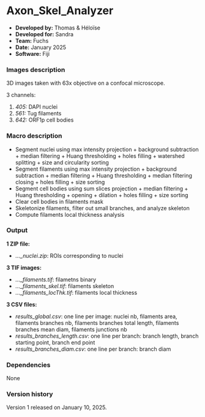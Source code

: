 # Axon_Skel_Analyzer

* **Developed by:** Thomas & Héloïse
* **Developed for:** Sandra
* **Team:** Fuchs
* **Date:** January 2025
* **Software:** Fiji

### Images description

3D images taken with 63x objective on a confocal microscope.

3 channels:
  1. *405:* DAPI nuclei
  2. *561:* Tug filaments
  3. *642:* ORF1p cell bodies

### Macro description

* Segment nuclei using max intensity projection + background subtraction + median filtering + Huang thresholding + holes filling + watershed splitting + size and circularity sorting
* Segment filaments using max intensity projection + background subtraction + median filtering + Huang thresholding + median filtering closing + holes filling + size sorting
* Segment cell bodies using sum slices projection + median filtering + Huang thresholding + opening + dilation + holes filling + size sorting
* Clear cell bodies in filaments mask
* Skeletonize filaments, filter out small branches, and analyze skeleton
* Compute filaments local thickness analysis

### Output

**1 ZIP file:**
* *..._nuclei.zip*: ROIs corresponding to nuclei

**3 TIF images:**
* *..._filaments.tif*: filametns binary 
* *..._filaments_skel.tif*: filaments skeleton
* *..._filaments_locThk.tif*: filaments local thickness

**3 CSV files:**
* *results_global.csv*: one line per image: nuclei nb, filaments area, filaments branches nb, filaments branches total length, filaments branches mean diam, filaments junctions nb
* *results_branches_length.csv*: one line per branch: branch length, branch starting point, branch end point
* *results_branches_diam.csv*: one line per branch: branch diam

### Dependencies

None

### Version history

Version 1 released on January 10, 2025.

